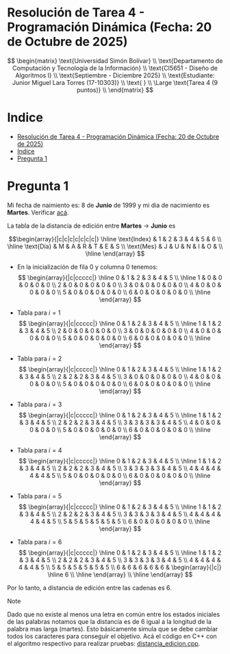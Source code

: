 # Resolución de Tarea 4 - Programación Dinámica (Fecha: 20 de Octubre de 2025)

$$
\begin{matrix}
\text{Universidad Simón Bolívar} \\
\text{Departamento de Computación y Tecnología de la Información} \\
\text{CI5651 - Diseño de Algoritmos I} \\
\text{Septiembre - Diciembre 2025} \\
\text{Estudiante: Junior Miguel Lara Torres (17-10303)} \\
\text{ } \\
\Large \text{Tarea 4 (9 puntos)} \\
\end{matrix}
$$

# Indice
- [Resolución de Tarea 4 - Programación Dinámica (Fecha: 20 de Octubre de 2025)](#resolución-de-tarea-4---programación-dinámica-fecha-20-de-octubre-de-2025)
- [Indice](#indice)
- [Pregunta 1](#pregunta-1)

# Pregunta 1

Mi fecha de naimiento es: 8 de **Junio** de 1999 y mi dia de nacimiento es **Martes**. Verificar [acá](https://www.gigacalculator.com/calculators/weekday-calculator.php).

La tabla de la distancia de edición entre **Martes** $\to$ **Junio** es

$$\begin{array}{|c|c|c|c|c|c|c|} \hline
    \text{Index} & 1 & 2 & 3 & 4 & 5 & 6 \\ \hline
    \text{Día} & M & A & R & T & E & S \\
    \text{Mes} & J & U & N & I & O & \\ \hline
\end{array}
$$

* En la inicialización de fila 0 y columna 0 tenemos:
$$
\begin{array}{|c|ccccc|} \hline
     0 & 1 & 2 & 3 & 4 & 5 \\ \hline
     1 & 0 & 0 & 0 & 0 & 0 \\
     2 & 0 & 0 & 0 & 0 & 0 \\
     3 & 0 & 0 & 0 & 0 & 0 \\
     4 & 0 & 0 & 0 & 0 & 0 \\
     5 & 0 & 0 & 0 & 0 & 0 \\
     6 & 0 & 0 & 0 & 0 & 0 \\ \hline
\end{array}
$$

* Tabla para $i = 1$
$$
\begin{array}{|c|ccccc|} \hline
     0 & 1 & 2 & 3 & 4 & 5 \\ \hline
     1 & 1 & 2 & 3 & 4 & 5 \\
     2 & 0 & 0 & 0 & 0 & 0 \\
     3 & 0 & 0 & 0 & 0 & 0 \\
     4 & 0 & 0 & 0 & 0 & 0 \\
     5 & 0 & 0 & 0 & 0 & 0 \\
     6 & 0 & 0 & 0 & 0 & 0 \\ \hline
\end{array}
$$

* Tabla para $i = 2$
$$
\begin{array}{|c|ccccc|} \hline
     0 & 1 & 2 & 3 & 4 & 5 \\ \hline
     1 & 1 & 2 & 3 & 4 & 5 \\
     2 & 2 & 2 & 3 & 4 & 5 \\
     3 & 0 & 0 & 0 & 0 & 0 \\
     4 & 0 & 0 & 0 & 0 & 0 \\
     5 & 0 & 0 & 0 & 0 & 0 \\
     6 & 0 & 0 & 0 & 0 & 0 \\ \hline
\end{array}
$$

* Tabla para $i = 3$
$$
\begin{array}{|c|ccccc|} \hline
     0 & 1 & 2 & 3 & 4 & 5 \\ \hline
     1 & 1 & 2 & 3 & 4 & 5 \\
     2 & 2 & 2 & 3 & 4 & 5 \\
     3 & 3 & 3 & 3 & 4 & 5 \\
     4 & 0 & 0 & 0 & 0 & 0 \\
     5 & 0 & 0 & 0 & 0 & 0 \\
     6 & 0 & 0 & 0 & 0 & 0 \\ \hline
\end{array}
$$

* Tabla para $i = 4$
$$
\begin{array}{|c|ccccc|} \hline
     0 & 1 & 2 & 3 & 4 & 5 \\ \hline
     1 & 1 & 2 & 3 & 4 & 5 \\
     2 & 2 & 2 & 3 & 4 & 5 \\
     3 & 3 & 3 & 3 & 4 & 5 \\
     4 & 4 & 4 & 4 & 4 & 5 \\
     5 & 0 & 0 & 0 & 0 & 0 \\
     6 & 0 & 0 & 0 & 0 & 0 \\ \hline
\end{array}
$$

* Tabla para $i = 5$
$$
\begin{array}{|c|ccccc|} \hline
     0 & 1 & 2 & 3 & 4 & 5 \\ \hline
     1 & 1 & 2 & 3 & 4 & 5 \\
     2 & 2 & 2 & 3 & 4 & 5 \\
     3 & 3 & 3 & 3 & 4 & 5 \\
     4 & 4 & 4 & 4 & 4 & 5 \\
     5 & 5 & 5 & 5 & 5 & 5 \\
     6 & 0 & 0 & 0 & 0 & 0 \\ \hline
\end{array}
$$

* Tabla para $i = 6$
$$
\begin{array}{|c|ccccc|} \hline
     0 & 1 & 2 & 3 & 4 & 5 \\ \hline
     1 & 1 & 2 & 3 & 4 & 5 \\
     2 & 2 & 2 & 3 & 4 & 5 \\
     3 & 3 & 3 & 3 & 4 & 5 \\
     4 & 4 & 4 & 4 & 4 & 5 \\
     5 & 5 & 5 & 5 & 5 & 5 \\
     6 & 6 & 6 & 6 & 6 & \begin{array}{|c|} \hline 6 \\ \hline \end{array} \\ \hline
\end{array}
$$

Por lo tanto, a distancia de edición entre las cadenas es 6.

>[!NOTE]
> Dado que no existe al menos una letra en común entre los estados iniciales de las palabras notamos que la distancia es de 6 igual a la longitud de la palabra mas larga (martes). Esto básicamente simula que se debe cambiar todos los caracteres para conseguir el objetivo. Acá el código en C++ con el algoritmo respectivo para realizar pruebas: [distancia_edicion.cpp](https://github.com/JMLTUnderCode/Algorithm_Design/blob/main/4-Tarea/distancia_edicion.cpp).


